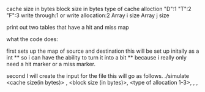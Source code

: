 cache size in bytes
block size in bytes
type of cache alloction "D":1 "T":2 "F":3
write through:1 or write allocation:2 
Array i size
Array j size 


print out two tables that have a hit and miss map 


what the code does: 

first sets up the map of source and destination this will  be set up initally as a int ** so i can have the ability to turn it into a bit ** because i really only need a hit marker or a miss marker. 

second I will create the input for the file this will go as follows. ./simulate <cache size(in bytes)> , <block size (in bytes)>, <type of allocation 1-3>, <write type>, <src i>, <src j>

